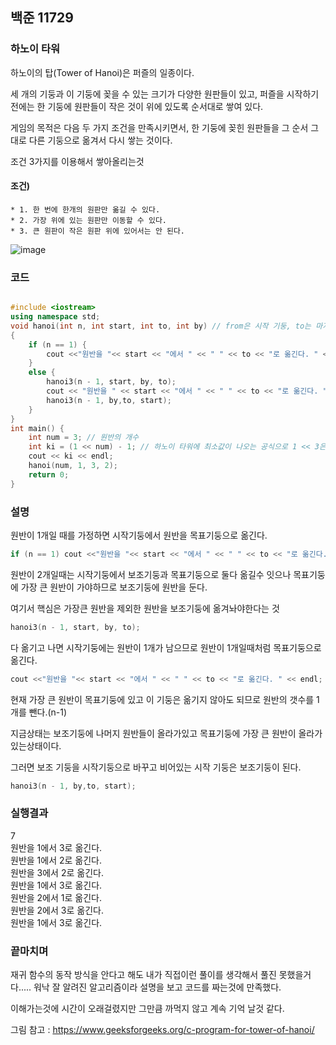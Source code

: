 ## 백준 11729

### 하노이 타워

하노이의 탑(Tower of Hanoi)은 퍼즐의 일종이다. 

세 개의 기둥과 이 기둥에 꽂을 수 있는 크기가 다양한 원판들이 있고, 퍼즐을 시작하기 전에는 한 기둥에 원판들이 작은 것이 위에 있도록 순서대로 쌓여 있다.

게임의 목적은 다음 두 가지 조건을 만족시키면서, 한 기둥에 꽂힌 원판들을 그 순서 그대로 다른 기둥으로 옮겨서 다시 쌓는 것이다.

조건 3가지를 이용해서 쌓아올리는것 

#### 조건)
    * 1. 한 번에 한개의 원판만 옮길 수 있다.
    * 2. 가장 위에 있는 원판만 이동할 수 있다.
    * 3. 큰 원판이 작은 원판 위에 있어서는 안 된다.
![image](https://user-images.githubusercontent.com/71219602/167301624-ea8ef049-9beb-4a8b-86d9-9347e1bd020d.png)

### 코드

``` Cpp

#include <iostream>
using namespace std;
void hanoi(int n, int start, int to, int by) // from은 시작 기둥, to는 마지막으로 가는 목표기둥  by는 중간에 들릴 보조 기둥으로 설정했다.
{
	if (n == 1) {
		cout <<"원반을 "<< start << "에서 " << " " << to << "로 옮긴다. " << endl;
	}
	else {
		hanoi3(n - 1, start, by, to);
		cout << "원반을 " << start << "에서 " << " " << to << "로 옮긴다. " << endl;
		hanoi3(n - 1, by,to, start);
	}
}
int main() {
	int num = 3; // 원반의 개수
	int ki = (1 << num) - 1; // 하노이 타워에 최소값이 나오는 공식으로 1 << 3은 1의 num제곱으로 값은 8 이다. 
	cout << ki << endl; 
	hanoi(num, 1, 3, 2); 
	return 0;
}
```


### 설명 
원반이 1개일 때를 가정하면 시작기둥에서 원반을 목표기둥으로 옮긴다.

```Cpp
if (n == 1) cout <<"원반을 "<< start << "에서 " << " " << to << "로 옮긴다. " << endl;
```

원반이 2개일때는 시작기둥에서 보조기둥과 목표기둥으로 둘다 옮길수 잇으나 목표기둥에 가장 큰 원반이 가야하므로 보조기둥에 원반을 둔다.

여기서 핵심은 가장큰 원반을 제외한 원반을 보조기둥에 옮겨놔야한다는 것

```Cpp
hanoi3(n - 1, start, by, to);
```

다 옮기고 나면 시작기둥에는 원반이 1개가 남으므로 원반이 1개일때처럼 목표기둥으로 옮긴다.

```Cpp
cout <<"원반을 "<< start << "에서 " << " " << to << "로 옮긴다. " << endl;
```
현재 가장 큰 원반이 목표기둥에 있고 이 기둥은 옮기지 않아도 되므로 원반의 갯수를 1개를 뺀다.(n-1)

지금상태는 보조기둥에 나머지 원반들이 올라가있고 목표기둥에 가장 큰 원반이 올라가 있는상태이다.

그러면 보조 기둥을 시작기둥으로 바꾸고 비어있는 시작 기둥은 보조기둥이 된다.

```Cpp
hanoi3(n - 1, by,to, start);
```


### 실행결과 

7<br>
원반을 1에서 3로 옮긴다.<br>
원반을 1에서 2로 옮긴다.<br>
원반을 3에서 2로 옮긴다.<br>
원반을 1에서 3로 옮긴다.<br>
원반을 2에서 1로 옮긴다.<br>
원반을 2에서 3로 옮긴다.<br>
원반을 1에서 3로 옮긴다.<br>

### 끝마치며

재귀 함수의 동작 방식을 안다고 해도 내가 직접이런 풀이를 생각해서 풀진 못했을거다..... 워낙 잘 알려진 알고리즘이라 설명을 보고 코드를 짜는것에 만족했다.

이해가는것에 시간이 오래걸렸지만 그만큼 까먹지 않고 계속 기억 날것 같다.

그림 참고 : https://www.geeksforgeeks.org/c-program-for-tower-of-hanoi/

